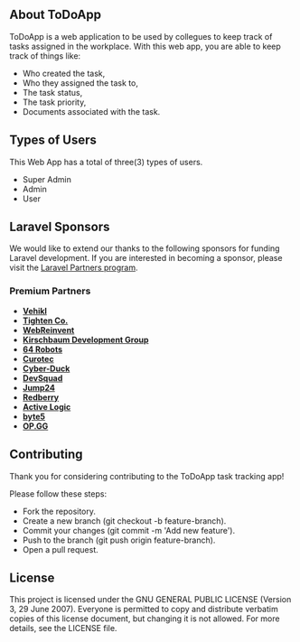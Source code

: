 ## About ToDoApp

ToDoApp is a web application to be used by collegues to keep track of tasks assigned in the workplace. With this web app, you are able to keep track of things like:

- Who created the task,
- Who they assigned the task to,
- The task status,
- The task priority,
- Documents associated with the task.


## Types of Users

This Web App has a total of three(3) types of users.
- Super Admin
- Admin
- User

## Laravel Sponsors

We would like to extend our thanks to the following sponsors for funding Laravel development. If you are interested in becoming a sponsor, please visit the [Laravel Partners program](https://partners.laravel.com).

### Premium Partners

- **[Vehikl](https://vehikl.com/)**
- **[Tighten Co.](https://tighten.co)**
- **[WebReinvent](https://webreinvent.com/)**
- **[Kirschbaum Development Group](https://kirschbaumdevelopment.com)**
- **[64 Robots](https://64robots.com)**
- **[Curotec](https://www.curotec.com/services/technologies/laravel/)**
- **[Cyber-Duck](https://cyber-duck.co.uk)**
- **[DevSquad](https://devsquad.com/hire-laravel-developers)**
- **[Jump24](https://jump24.co.uk)**
- **[Redberry](https://redberry.international/laravel/)**
- **[Active Logic](https://activelogic.com)**
- **[byte5](https://byte5.de)**
- **[OP.GG](https://op.gg)**

## Contributing

Thank you for considering contributing to the ToDoApp task tracking app!

Please follow these steps:

- Fork the repository.
- Create a new branch (git checkout -b feature-branch).
- Commit your changes (git commit -m 'Add new feature').
- Push to the branch (git push origin feature-branch).
- Open a pull request.



## License

This project is licensed under the GNU GENERAL PUBLIC LICENSE (Version 3, 29 June 2007). Everyone is permitted to copy and distribute verbatim copies of this license document, but changing it is not allowed. For more details, see the LICENSE file.